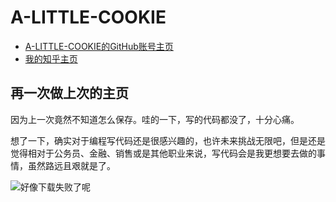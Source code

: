 <!DOCTYPE html>
<html lang="en">
<head>
	<meta charset="UTF-8">
	<title>task0001</title>
</head>
<body>
	<div><h1>A-LITTLE-COOKIE</h1>
	<ul>
	<li>
	<a href="https://github.com/A-LITTLE-COOKIE" title="A-LITTLE-COOKIE的GitHub账号主页">A-LITTLE-COOKIE的GitHub账号主页</a>
	</li>
	<li>
	<a href="https://www.zhihu.com/" title="我的知乎主页">我的知乎主页</a>
	</li>
	</ul></div>
	<div>
	<h2>再一次做上次的主页</h2>
	<p>因为上一次竟然不知道怎么保存。哇的一下，写的代码都没了，十分心痛。</p>
	<p>想了一下，确实对于编程写代码还是很感兴趣的，也许未来挑战无限吧，但是还是觉得相对于公务员、金融、销售或是其他职业来说，写代码会是我更想要去做的事情，虽然路远且艰就是了。</p>
	<img src="https://user.qzone.qq.com/1003284590/infocenter" alt="好像下载失败了呢" title="rabbit">
	</div>
</body>
</html>
